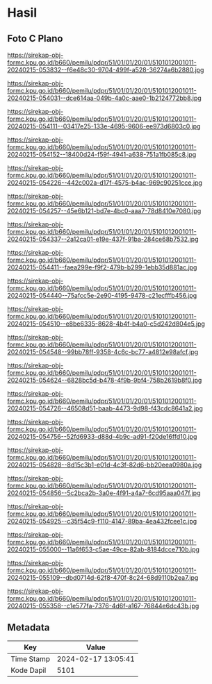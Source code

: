 # Hasil

## Foto C Plano

https://sirekap-obj-formc.kpu.go.id/b660/pemilu/pdpr/51/01/01/20/01/5101012001011-20240215-053832--f6e48c30-9704-499f-a528-36274a6b2880.jpg

https://sirekap-obj-formc.kpu.go.id/b660/pemilu/pdpr/51/01/01/20/01/5101012001011-20240215-054031--dce614aa-049b-4a0c-aae0-1b2124772bb8.jpg

https://sirekap-obj-formc.kpu.go.id/b660/pemilu/pdpr/51/01/01/20/01/5101012001011-20240215-054111--03417e25-133e-4695-9606-ee973d6803c0.jpg

https://sirekap-obj-formc.kpu.go.id/b660/pemilu/pdpr/51/01/01/20/01/5101012001011-20240215-054152--18400d24-f59f-4941-a638-751a1fb085c8.jpg

https://sirekap-obj-formc.kpu.go.id/b660/pemilu/pdpr/51/01/01/20/01/5101012001011-20240215-054226--442c002a-d17f-4575-b4ac-969c90251cce.jpg

https://sirekap-obj-formc.kpu.go.id/b660/pemilu/pdpr/51/01/01/20/01/5101012001011-20240215-054257--45e6b121-bd7e-4bc0-aaa7-78d8410e7080.jpg

https://sirekap-obj-formc.kpu.go.id/b660/pemilu/pdpr/51/01/01/20/01/5101012001011-20240215-054337--2a12ca01-e19e-437f-91ba-284ce68b7532.jpg

https://sirekap-obj-formc.kpu.go.id/b660/pemilu/pdpr/51/01/01/20/01/5101012001011-20240215-054411--faea299e-f9f2-479b-b299-1ebb35d881ac.jpg

https://sirekap-obj-formc.kpu.go.id/b660/pemilu/pdpr/51/01/01/20/01/5101012001011-20240215-054440--75afcc5e-2e90-4195-9478-c21ecfffb456.jpg

https://sirekap-obj-formc.kpu.go.id/b660/pemilu/pdpr/51/01/01/20/01/5101012001011-20240215-054510--e8be6335-8628-4b4f-b4a0-c5d242d804e5.jpg

https://sirekap-obj-formc.kpu.go.id/b660/pemilu/pdpr/51/01/01/20/01/5101012001011-20240215-054548--99bb78ff-9358-4c6c-bc77-a4812e98afcf.jpg

https://sirekap-obj-formc.kpu.go.id/b660/pemilu/pdpr/51/01/01/20/01/5101012001011-20240215-054624--6828bc5d-b478-4f9b-9bf4-758b2619b8f0.jpg

https://sirekap-obj-formc.kpu.go.id/b660/pemilu/pdpr/51/01/01/20/01/5101012001011-20240215-054726--46508d51-baab-4473-9d98-f43cdc8641a2.jpg

https://sirekap-obj-formc.kpu.go.id/b660/pemilu/pdpr/51/01/01/20/01/5101012001011-20240215-054756--52fd6933-d88d-4b9c-ad91-f20de16ffd10.jpg

https://sirekap-obj-formc.kpu.go.id/b660/pemilu/pdpr/51/01/01/20/01/5101012001011-20240215-054828--8d15c3b1-e01d-4c3f-82d6-bb20eea0980a.jpg

https://sirekap-obj-formc.kpu.go.id/b660/pemilu/pdpr/51/01/01/20/01/5101012001011-20240215-054856--5c2bca2b-3a0e-4f91-a4a7-6cd95aaa047f.jpg

https://sirekap-obj-formc.kpu.go.id/b660/pemilu/pdpr/51/01/01/20/01/5101012001011-20240215-054925--c35f54c9-f110-4147-89ba-4ea432fcee1c.jpg

https://sirekap-obj-formc.kpu.go.id/b660/pemilu/pdpr/51/01/01/20/01/5101012001011-20240215-055000--11a6f653-c5ae-49ce-82ab-8184dcce710b.jpg

https://sirekap-obj-formc.kpu.go.id/b660/pemilu/pdpr/51/01/01/20/01/5101012001011-20240215-055109--dbd0714d-62f8-470f-8c24-68d9110b2ea7.jpg

https://sirekap-obj-formc.kpu.go.id/b660/pemilu/pdpr/51/01/01/20/01/5101012001011-20240215-055358--c1e577fa-7376-4d6f-a167-76844e6dc43b.jpg


## Metadata

| Key        | Value               |
| ---------- | ------------------- |
| Time Stamp | 2024-02-17 13:05:41 |
| Kode Dapil | 5101                |



